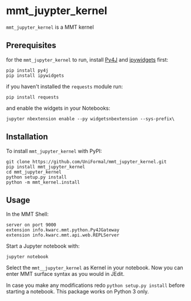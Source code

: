 mmt_juypter_kernel
===========

``mmt_jupyter_kernel`` is a MMT kernel

Prerequisites
-------------
for the ``mmt_jupyter_kernel`` to run, install [Py4J](https://www.py4j.org/) and [ipywidgets](https://ipywidgets.readthedocs.io/en/latest/) first:

    pip install py4j
    pip install ipywidgets

if you haven't installed the ``requests`` module run:

    pip install requests

and enable the widgets in your Notebooks:

    jupyter nbextension enable --py widgetsnbextension --sys-prefix\


Installation
------------
To install ``mmt_jupyter_kernel`` with PyPI:

    git clone https://github.com/UniFormal/mmt_jupyter_kernel.git
    pip install mmt_jupyter_kernel
    cd mmt_jupyter_kernel
    python setup.py install
    python -m mmt_kernel.install

Usage
-----
In the MMT Shell:

    server on port 9000
    extension info.kwarc.mmt.python.Py4JGateway
    extension info.kwarc.mmt.api.web.REPLServer

Start a Jupyter notebook with:

    jupyter notebook

Select the ``mmt__jupyter_kernel`` as Kernel in your notebook.
Now you can enter MMT surface syntax as you would in JEdit.

In case you make any modifications redo ``python setup.py install`` before starting a notebook.
This package works on Python 3 only.
